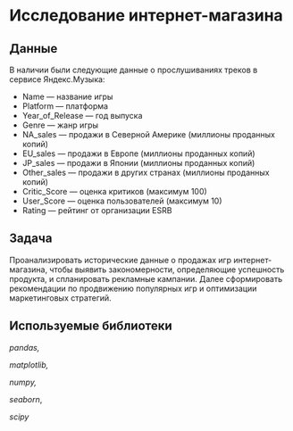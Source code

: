 # Исследование интернет-магазина #

## Данные
В наличии были следующие данные о прослушиваниях треков в сервисе Яндекс.Музыка:
- Name — название игры
- Platform — платформа
- Year_of_Release — год выпуска
- Genre — жанр игры
- NA_sales — продажи в Северной Америке (миллионы проданных копий)
- EU_sales — продажи в Европе (миллионы проданных копий)
- JP_sales — продажи в Японии (миллионы проданных копий)
- Other_sales — продажи в других странах (миллионы проданных копий)
- Critic_Score — оценка критиков (максимум 100)
- User_Score — оценка пользователей (максимум 10)
- Rating — рейтинг от организации ESRB

## Задача
Проанализировать исторические данные о продажах игр интернет-магазина, чтобы выявить закономерности, определяющие успешность продукта, и спланировать рекламные кампании. Далее сформировать рекомендации по продвижению популярных игр и оптимизации маркетинговых стратегий.

## Используемые библиотеки
*pandas,*

*matplotlib,*

*numpy,*

*seaborn*,

*scipy*
